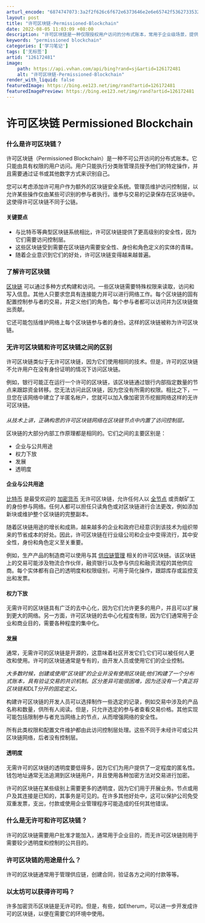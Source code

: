 ```yaml
---
arturl_encode: "6874747073:3a2f2f626c6f672e6373646e2e6e65742f536273353231382f:61727469636c652f64657461696c732f313236313732343831"
layout: post
title: "许可区块链-Permissioned-Blockchain"
date: 2022-08-05 11:03:09 +08:00
description: "许可区块链是一种仅限授权用户访问的分布式账本，常用于企业级场景，提供更高的安全性。与无许可区块链相比"
keywords: "permissioned blockchain"
categories: ['学习笔记']
tags: ['无标签']
artid: "126172481"
image:
    path: https://api.vvhan.com/api/bing?rand=sj&artid=126172481
    alt: "许可区块链-Permissioned-Blockchain"
render_with_liquid: false
featuredImage: https://bing.ee123.net/img/rand?artid=126172481
featuredImagePreview: https://bing.ee123.net/img/rand?artid=126172481
---
```


# 许可区块链 Permissioned Blockchain

### 什么是许可区块链？

许可区块链（Permissioned Blockchain）是一种不可公开访问的分布式账本。它只能由具有权限的用户访问。用户只能执行分类账管理员授予他们的特定操作，并且需要通过证书或其他数字方式来识别自己。

您可以考虑添加许可用户作为额外的区块链安全系统。管理员维护访问控制层，以允许某些操作仅由某些可识别的参与者执行。谁参与交易的记录保存在区块链中。这使得许可区块链不同于公链。

#### 关键要点

* 与比特币等典型区块链系统相比，许可区块链提供了更高级别的安全性，因为它们需要访问控制层。
* 这些区块链受到需要在区块链内需要安全性、身份和角色定义的实体的青睐。
* 随着企业意识到它们的好处，许可区块链变得越来越普遍。

### 了解许可区块链

[区块链](https://www.investopedia.com/terms/b/blockchain.asp "区块链")
可以通过多种方式构建和访问。一些区块链需要特殊权限来读取，访问和写入信息。其他人只要求您具有连接能力并可以进行网络工作。每个区块链的固有配置控制参与者的交易，并定义他们的角色，每个参与者都可以访问并为区块链做出贡献。

它还可能包括维护网络上每个区块链参与者的身份。这样的区块链被称为许可区块链。

### 无许可区块链和许可区块链之间的区别

许可区块链类似于无许可区块链，因为它们使用相同的技术。但是，许可的区块链不允许用户在没有身份证明的情况下访问区块链。

例如，银行可能正在运行一个许可的区块链，该区块链通过银行内部指定数量的节点来跟踪资金转移。您无法访问此区块链，因为您没有所需的权限。相比之下，一旦您在该网络中建立了半匿名帐户，您就可以加入像加密货币挖掘网络这样的无许可区块链。

#### 

*从技术上讲，正确构思的许可区块链网络在区块链节点中内置了访问控制层。*

区块链的大部分内部工作原理都是相同的。它们之间的主要区别是：

* 企业与公共用途
* 权力下放
* 发展
* 透明度

#### 企业与公共用途

[比特币](https://www.investopedia.com/terms/b/bitcoin.asp "比特币")
是最受欢迎的
[加密货币](https://www.investopedia.com/terms/c/cryptocurrency.asp "加密货币")
无许可区块链，允许任何人以
[全节点](https://www.investopedia.com/news/running-full-bitcoin-node-investors/ "全节点")
或贡献矿工的身份参与网络。任何人都可以担任只读角色或对区块链进行合法更改，例如添加新块或维护整个区块链的完整副本。

随着区块链用途的增长和成熟，越来越多的企业和政府已经意识到该技术为组织带来的节省成本的好处。因此，许可区块链在行业级公司和企业中变得流行，其中安全性，身份和角色定义至关重要。

例如，生产产品的制造商可以使用与其
[供应链管理](https://www.investopedia.com/terms/s/scm.asp "供应链管理")
相关的许可区块链。该区块链上的交易可能涉及物流合作伙伴，融资银行以及参与供应和融资流程的其他供应商。每个实体都有自己的透明度和权限级别，可用于简化操作，跟踪库存或监控支出和发票。

#### 权力下放

无需许可的区块链具有广泛的去中心化，因为它们允许更多的用户，并且可以扩展到更大的网络。另一方面，许可区块链的去中心化程度有限，因为它们通常用于企业和商业目的，需要各种程度的集中化。

#### 发展

通常，无需许可的区块链是开源的，这意味着社区开发它们;它们可以被任何人更改和使用。许可的区块链通常是专有的，由开发人员或使用它们的企业控制。

*大多数时候，创建或使用“区块链”的企业并没有使用区块链;他们构建了一个分布式账本，具有验证交易的共识机制。区分差异可能很困难，因为还没有一个真正将区块链和DLT分开的固定定义。*

构建许可区块链的开发人员可以选择制作一些选定的记录，例如交易中涉及的产品名称和数量，供所有人阅读。但是，只允许选定的参与者查看交易价格。其他实现可能包括限制参与者充当网络上的节点，从而增强网络的安全性。

所有此类权限和配置文件维护都由此访问控制层处理。这些不同于未经许可或公共区块链网络，后者没有控制层。

#### 透明度

无需许可的区块链的透明度要低得多，因为它们为用户提供了一定程度的匿名性。钱包地址通常无法追溯到区块链用户，并且使用各种加密方法对交易进行加密。

许可的区块链在某些级别上需要更多的透明度，因为它们用于开展业务。节点或用户及其连接是已知的，其事务是可见的。在许多其他好处中，这可以保护公司免受双重发票，支出，付款或使用企业管理程序可能造成的任何其他错误。

### 什么是无许可和许可区块链？

许可的区块链需要用户批准才能加入，通常用于企业目的，而无许可区块链则用于需要较少透明度和控制的公共目的。

### 许可区块链的用途是什么？

许可的区块链通常用于管理供应链，创建合同，验证各方之间的付款等等。

### 以太坊可以获得许可吗？

许多加密货币区块链是无许可的。但是，有些，如Etherum，可以进一步开发成许可的区块链，以便在需要它的环境中使用。